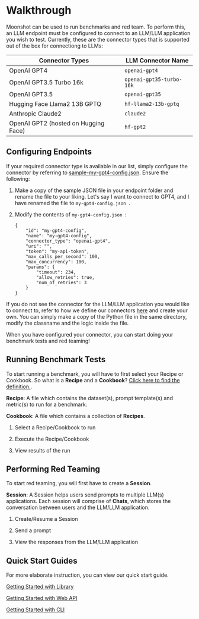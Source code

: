 # Walkthrough

Moonshot can be used to run benchmarks and red team. To perform this, an LLM endpoint must be configured to connect to an LLM/LLM application you wish to test. Currently, these are the connector types that is supported out of the box for connectiong to LLMs:
    
| Connector Types | LLM Connector Name |
| --- | ----------- |
| OpenAI GPT4 |  `openai-gpt4`|
| OpenAI GPT3.5 Turbo 16k | `openai-gpt35-turbo-16k` |
| OpenAI GPT3.5 |`openai-gpt35` |
| Hugging Face Llama2 13B GPTQ | `hf-llama2-13b-gptq` |
| Anthropic Claude2    | `claude2` |
| OpenAI GPT2 (hosted on Hugging Face)    | `hf-gpt2` |

## Configuring Endpoints

If your required connector type is available in our list, simply configure the connector by referring to [sample-my-gpt4-config.json](https://github.com/moonshot-admin/moonshot/blob/main/examples/sample-my-gpt4-config.json). Ensure the following:
    
1. Make a copy of the sample JSON file in your endpoint folder and rename the file to your liking. Let's say I want to connect to GPT4, and I have renamed the file to  ```my-gpt4-config.json ```.

2. Modify the contents of ```my-gpt4-config.json ```:
    ```
    {
        "id": "my-gpt4-config",
        "name": "my-gpt4-config",
        "connector_type": "openai-gpt4", 
        "uri": "", 
        "token": "my-api-token",
        "max_calls_per_second": 100,
        "max_concurrency": 100,
        "params": {
            "timeout": 234,
            "allow_retries": true,
            "num_of_retries": 3
        }
    }
    ```

If you do not see the connector for the LLM/LLM application you would like to connect to, refer to how we define our connectors [here](https://github.com/moonshot-admin/moonshot/tree/new_dev_main/moonshot/data/connectors) and create your own. You can simply make a copy of the Python file in the same directory, modify the classname and the logic inside the file. 

When you have configured your connector, you can start doing your benchmark tests and red teaming!

## Running Benchmark Tests
To start running a benchmark, you will have to first select your Recipe or Cookbook. So what is a <b>Recipe</b> and a <b>Cookbook</b>? [Click here to find the definition.](/understanding_moonshot/introduction/).

<b>Recipe</b>: A file which contains the dataset(s), prompt template(s) and metric(s) to run for a benchmark. 

<b>Cookbook</b>: A file which contains a collection of <b>Recipes</b>.

1. Select a Recipe/Cookbook to run 

2. Execute the Recipe/Cookbook

3. View results of the run


## Performing Red Teaming

To start red teaming, you will first have to create a <b>Session</b>. 

<b>Session</b>: A Session helps users send prompts to multiple LLM(s) applications. Each session will comprise of <b>Chats</b>, which stores the conversation between users and the LLM/LLM application. 

1. Create/Resume a Session

2. Send a prompt

3. View the responses from the LLM/LLM application

## Quick Start Guides
For more elaborate instruction, you can view our quick start guide.

[Getting Started with Library](/getting_started/quick_start_library)

[Getting Started with Web API](/getting_started/quick_start_web_api)

[Getting Started with CLI](/getting_started/quick_start_cli)
